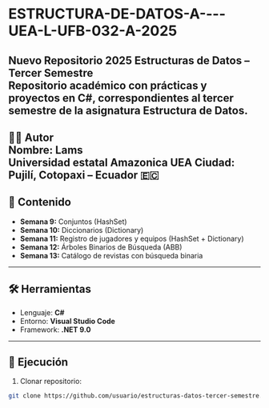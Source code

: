 # ESTRUCTURA-DE-DATOS-A----UEA-L-UFB-032-A-2025
Nuevo Repositorio 2025 Estructuras de Datos – Tercer Semestre  
Repositorio académico con prácticas y proyectos en **C#**, correspondientes al tercer semestre de la asignatura **Estructura de Datos**.  
---
👨‍🎓 Autor  
Nombre: Lams  
Universidad estatal Amazonica UEA
Ciudad: Pujilí, Cotopaxi – Ecuador 🇪🇨  
---
## 📖 Contenido  
- **Semana 9:** Conjuntos (HashSet)  
- **Semana 10:** Diccionarios (Dictionary)  
- **Semana 11:** Registro de jugadores y equipos (HashSet + Dictionary)  
- **Semana 12:** Árboles Binarios de Búsqueda (ABB)  
- **Semana 13:** Catálogo de revistas con búsqueda binaria  

---

## 🛠️ Herramientas  
- Lenguaje: **C#**  
- Entorno: **Visual Studio Code**  
- Framework: **.NET 9.0**  

---

## 🚀 Ejecución  
1. Clonar repositorio:  
```bash
git clone https://github.com/usuario/estructuras-datos-tercer-semestre.git
